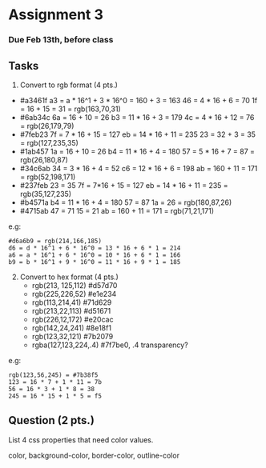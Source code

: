 # Assignment 3
### Due Feb 13th, before class

## Tasks
1. Convert to rgb format (4 pts.)
 - #a3461f
 a3 = a * 16^1 + 3 * 16^0 = 160 + 3 = 163
 46 = 4 * 16 + 6 = 70
 1f = 16 + 15 = 31
 = rgb(163,70,31)
 - #6ab34c
 6a = 16 + 10 = 26
 b3 = 11 * 16 + 3 = 179
 4c = 4 * 16 + 12 = 76
 = rgb(26,179,79)
 - #7feb23
 7f = 7 * 16 + 15 = 127
 eb = 14 * 16 + 11 = 235
 23 = 32 + 3 = 35
 = rgb(127,235,35)
 - #1ab457
 1a = 16 + 10 = 26
 b4 = 11 * 16 + 4 = 180
 57 = 5 * 16 + 7 = 87
 = rgb(26,180,87)
 - #34c6ab
 34 = 3 * 16 + 4 = 52
 c6 = 12 * 16 + 6 = 198
 ab = 160 + 11 = 171
 = rgb(52,198,171)
 - #237feb
 23 = 35
 7f = 7*16 + 15 = 127
 eb = 14 * 16 + 11 = 235
 = rgb(35,127,235)
 - #b4571a
 b4 = 11 * 16 + 4 = 180
 57 = 87
 1a = 26
  = rgb(180,87,26)
 - #4715ab
 47 = 71
 15 = 21
 ab = 160 + 11 = 171
  = rgb(71,21,171)

e.g: 
```
#d6a6b9 = rgb(214,166,185) 
d6 = d * 16^1 + 6 * 16^0 = 13 * 16 + 6 * 1 = 214
a6 = a * 16^1 + 6 * 16^0 = 10 * 16 + 6 * 1 = 166
b9 = b * 16^1 + 9 * 16^0 = 11 * 16 + 9 * 1 = 185
```
 
2. Convert to hex format (4 pts.)
    - rgb(213, 125,112)
    #d57d70
    - rgb(225,226,52)
    #e1e234
    - rgb(113,214,41)
    #71d629
    - rgb(213,22,113)
    #d51671
    - rgb(226,12,172)
    #e20cac
    - rgb(142,24,241)
    #8e18f1
    - rgb(123,32,121)
    #7b2079
    - rgba(127,123,224,.4)
    #7f7be0, .4 transparency?


e.g:
```
rgb(123,56,245) = #7b38f5 
123 = 16 * 7 + 1 * 11 = 7b 
56 = 16 * 3 + 1 * 8 = 38 
245 = 16 * 15 + 1 * 5 = f5
```

## Question (2 pts.)
List 4 css properties that need color values.

color, background-color, border-color, outline-color


